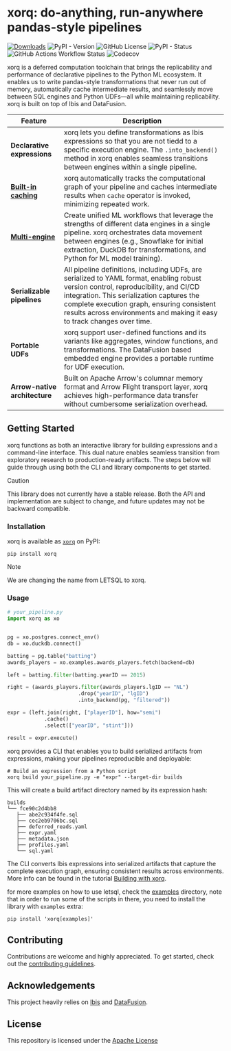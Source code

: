 # xorq: do-anything, run-anywhere pandas-style pipelines

[![Downloads](https://static.pepy.tech/badge/letsql)](https://pepy.tech/project/letsql)
![PyPI - Version](https://img.shields.io/pypi/v/letsql)
![GitHub License](https://img.shields.io/github/license/letsql/letsql)
![PyPI - Status](https://img.shields.io/pypi/status/letsql)
![GitHub Actions Workflow Status](https://img.shields.io/github/actions/workflow/status/letsql/letsql/ci-test.yml)
![Codecov](https://img.shields.io/codecov/c/github/letsql/letsql)

xorq is a deferred computation toolchain that brings the replicability and
performance of declarative pipelines to the Python ML ecosystem. It enables us
to write pandas-style transformations that never run out of memory,
automatically cache intermediate results, and seamlessly move between SQL
engines and Python UDFs—all while maintaining replicability. xorq is built on
top of Ibis and DataFusion.

| Feature | Description |
|---------|-------------|
| **Declarative expressions** | xorq lets you define transformations as Ibis expressions so that you are not tiedd to a specific execution engine. The `.into_backend()` method in xorq enables seamless transitions between engines within a single pipeline. |
| **[Built-in caching](https://docs.xorq.dev/core_concepts#caching-system)** | xorq automatically tracks the computational graph of your pipeline and caches intermediate results when `cache` operator is invoked, minimizing repeated work.  |
| **[Multi-engine](https://docs.xorq.dev/core_concepts#multi-engine-system)** | Create unified ML workflows that leverage the strengths of different data engines in a single pipeline. xorq orchestrates data movement between engines (e.g., Snowflake for initial extraction, DuckDB for transformations, and Python for ML model training). |
| **Serializable pipelines** | All pipeline definitions, including UDFs, are serialized to YAML format, enabling robust version control, reproducibility, and CI/CD integration. This serialization captures the complete execution graph, ensuring consistent results across environments and making it easy to track changes over time. |
| **Portable UDFs** | xorq support user-defined functions and its variants like aggregates, window functions, and transformations. The DataFusion based embedded engine provides a portable runtime for UDF execution. |
| **Arrow-native architecture** | Built on Apache Arrow's columnar memory format and Arrow Flight transport layer, xorq achieves high-performance data transfer without cumbersome serialization overhead. |


## Getting Started
xorq functions as both an interactive library for building expressions and a
command-line interface. This dual nature enables seamless transition
from exploratory research to production-ready artifacts. The steps below will
guide through using both the CLI and library components to get started.

> [!CAUTION] 
> This library does not currently have a stable release. Both the
> API and implementation are subject to change, and future updates may not be
> backward compatible.

### Installation

xorq is available as [`xorq`](https://pypi.org/project/xorq/) on PyPI:

```shell
pip install xorq
```

> [!NOTE]
> We are changing the name from LETSQL to xorq.

### Usage

```python
# your_pipeline.py
import xorq as xo


pg = xo.postgres.connect_env()
db = xo.duckdb.connect()

batting = pg.table("batting")
awards_players = xo.examples.awards_players.fetch(backend=db)

left = batting.filter(batting.yearID == 2015)

right = (awards_players.filter(awards_players.lgID == "NL")
                       .drop("yearID", "lgID")
                       .into_backend(pg, "filtered"))

expr = (left.join(right, ["playerID"], how="semi")
            .cache()
            .select(["yearID", "stint"]))

result = expr.execute()
```

xorq provides a CLI that enables you to build serialized artifacts from expressions, making your pipelines reproducible and deployable:

```shell
# Build an expression from a Python script
xorq build your_pipeline.py -e "expr" --target-dir builds
```
This will create a build artifact directory named by its expression hash:
```
builds
└── fce90c2d4bb8
   ├── abe2c934f4fe.sql
   ├── cec2eb9706bc.sql
   ├── deferred_reads.yaml
   ├── expr.yaml
   ├── metadata.json
   ├── profiles.yaml
   └── sql.yaml
```

The CLI converts Ibis expressions into serialized artifacts that capture the complete execution graph, ensuring consistent results across environments.
More info can be found in the tutorial [Building with xorq](https://docs.xorq.dev/tutorials/build).

for more examples on how to use letsql, check the
[examples](https://github.com/letsql/xorq/tree/main/examples) directory, note
that in order to run some of the scripts in there, you need to install the
library with `examples` extra:

```shell
pip install 'xorq[examples]'
```

## Contributing

Contributions are welcome and highly appreciated. To get started, check out the [contributing guidelines](https://github.com/letsql/xorq/blob/main/CONTRIBUTING.md).

## Acknowledgements

This project heavily relies on [Ibis](https://github.com/ibis-project/ibis) and [DataFusion](https://github.com/apache/datafusion).   

## License

This repository is licensed under the [Apache License](https://github.com/letsql/letsql/blob/main/LICENSE)
